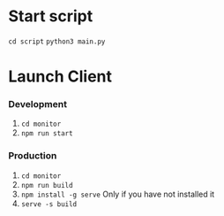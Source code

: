 # Start script
`cd script`
`python3 main.py`

# Launch Client
### Development
1. `cd monitor`
2. `npm run start`

### Production
1. `cd monitor`
2. `npm run build`
3. `npm install -g serve` Only if you have not installed it
4. `serve -s build`
